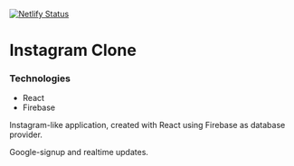 [![Netlify Status](https://api.netlify.com/api/v1/badges/cf9cbba1-7823-4839-ac98-1c3c6f34dd4b/deploy-status)](https://app.netlify.com/sites/instagram-react-clone-kdavid96/deploys)
# Instagram Clone

### Technologies
- React
- Firebase

Instagram-like application, created with React using Firebase as database provider.

Google-signup and realtime updates.
